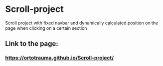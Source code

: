 # Scroll-project
Scroll project with fixed navbar and dynamically calculated position on the page when clicking on a certain section
## Link to the page: ##
### https://ortotrauma.github.io/Scroll-project/ ###
